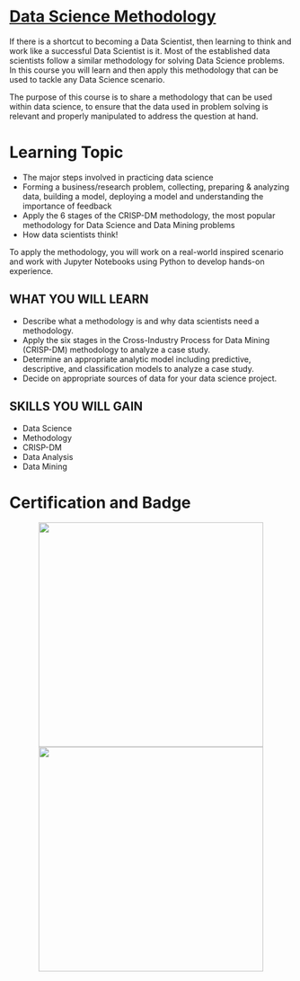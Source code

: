 # <a href="https://www.coursera.org/learn/data-science-methodology?specialization=ibm-data-science">Data Science Methodology</a>

If there is a shortcut to becoming a Data Scientist, then learning to think and work like a successful Data Scientist is it. Most of the established data scientists follow a similar methodology for solving Data Science problems.  In this course you will learn and then apply this methodology that can be used to tackle any Data Science scenario.

The purpose of this course is to share a methodology that can be used within data science, to ensure that the data used in problem solving is relevant and properly manipulated to address the question at hand.   

# Learning Topic  
- The major steps involved in practicing data science 
- Forming a business/research problem, collecting, preparing & analyzing data, building a model, 
  deploying a model and understanding the importance of feedback  
- Apply the 6 stages of the CRISP-DM methodology, the most popular methodology for Data Science and Data Mining problems 
- How data scientists think! 

To apply the methodology, you will work on a real-world inspired scenario and work with Jupyter Notebooks using Python to develop hands-on experience.

## WHAT YOU WILL LEARN
 - Describe what a methodology is and why data scientists need a methodology. 
 - Apply the six stages in the Cross-Industry Process for Data Mining (CRISP-DM) methodology to analyze a case study. 
 - Determine an appropriate analytic model including predictive, descriptive, and classification models to analyze a case study.  
 - Decide on  appropriate sources of data for your data science project. 

## SKILLS YOU WILL GAIN
 - Data Science
 - Methodology
 - CRISP-DM
 - Data Analysis
 - Data Mining

# Certification and Badge
<p align="middle">
  <a href="https://www.coursera.org/verify/HQTGWPPHXSHH"><img src="https://s3.amazonaws.com/coursera_assets/meta_images/generated/CERTIFICATE_LANDING_PAGE/CERTIFICATE_LANDING_PAGE~HQTGWPPHXSHH/CERTIFICATE_LANDING_PAGE~HQTGWPPHXSHH.jpeg" height="400"></a>
  <a href="https://www.credly.com/earner/earned/badge/c13d04fe-4aa8-4ae8-b149-23ef06bc3e6a"><img src="https://images.credly.com/size/340x340/images/46defa53-a922-47bd-94ea-b43488f5cd8a/Data_Science_Methodology_Foundational.png" height="400"></a>
</p>
